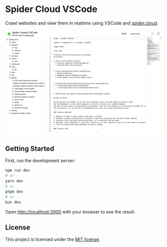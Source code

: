 # Spider Cloud VSCode

Crawl websites and view them in realtime using VSCode and [spider.cloud](https://spider.cloud).

![Example of VSCode displaying the full contents of spider.cloud converted to markdown](./public/og.png)

## Getting Started

First, run the development server:

```bash
npm run dev
# or
yarn dev
# or
pnpm dev
# or
bun dev
```

Open [http://localhost:3000](http://localhost:3000) with your browser to see the result.

## License

This project is licensed under the [MIT license].

[MIT license]: https://github.com/spider-rs/spider-cloud-live-code-viewer/blob/main/LICENSE